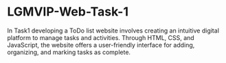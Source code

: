 # LGMVIP-Web-Task-1
In Task1 developing a ToDo list website involves creating an intuitive digital platform to manage tasks and activities. Through HTML, CSS, and JavaScript, the website offers a user-friendly interface for adding, organizing, and marking tasks as complete.

